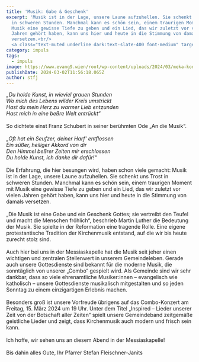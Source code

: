 ```yaml
---
title: 'Musik: Gabe & Geschenk'
excerpt: 'Musik ist in der Lage, unsere Laune aufzuhellen. Sie schenkt uns Trost
  in schweren Stunden. Manchmal kann es schön sein, einem traurigen Moment mit
  Musik eine gewisse Tiefe zu geben und ein Lied, das wir zuletzt vor vielen
  Jahren gehört haben, kann uns hier und heute in die Stimmung von damals
  versetzen.<br/>
  <a class="text-muted underline dark:text-slate-400 font-medium" target="_blank" target="_blank" href="https://www.evang9.wien/root/wp-content/uploads/2024/03/Gemeindezeitung202403.pdf">PDF</a>'
category: impuls
tags:
  - impuls
image: https://www.evang9.wien/root/wp-content/uploads/2024/03/meka-konzert24_inspired.jpg
publishDate: 2024-03-02T11:56:18.065Z
author: stfj
---
```


_„Du holde Kunst, in wieviel grauen Stunden<br/>
Wo mich des Lebens wilder Kreis umstrickt<br/>
Hast du mein Herz zu warmer Lieb entzunden<br/>
Hast mich in eine beßre Welt entrückt“_<br/><br/>
So dichtete einst Franz Schubert in seiner berühmten
Ode „An die Musik“.<br/><br/>
_„Oft hat ein Seufzer, deiner Harf' entflossen<br/>
Ein süßer, heiliger Akkord von dir<br/>
Den Himmel beßrer Zeiten mir erschlossen<br/>
Du holde Kunst, ich danke dir dafür!“_<br/><br/>
Die Erfahrung, die hier besungen wird, haben schon
viele gemacht: Musik ist in der Lage, unsere Laune
aufzuhellen. Sie schenkt uns Trost in schweren Stunden.
Manchmal kann es schön sein, einem traurigen Moment
mit Musik eine gewisse Tiefe zu geben und ein Lied, das
wir zuletzt vor vielen Jahren gehört haben, kann uns
hier und heute in die Stimmung von damals versetzen.<br/><br/>
„Die Musik ist eine Gabe und ein Geschenk Gottes; sie
vertreibt den Teufel und macht die Menschen fröhlich“,
beschrieb Martin Luther die Bedeutung der Musik. Sie
spielte in der Reformation eine tragende Rolle. Eine
eigene protestantische Tradition der Kirchenmusik
entstand, auf die wir bis heute zurecht stolz sind.<br/><br/>
Auch hier bei uns in der Messiaskapelle
hat die Musik seit jeher einen
wichtigen und zentralen Stellenwert
in unserem Gemeindeleben. Gerade
auch unsere Gottesdienste sind
bekannt für die moderne Musik, die
sonntäglich von unserer „Combo“
gespielt wird. Als Gemeinde sind wir
sehr dankbar, dass so viele ehrenamtliche
Musiker:innen – evangelisch wie katholisch –
unsere Gottesdienste musikalisch mitgestalten und so
jeden Sonntag zu einem einzigartigen Erlebnis machen.<br/><br/>
Besonders groß ist unsere Vorfreude übrigens auf das
Combo-Konzert am Freitag, 15. März 2024 um 19 Uhr.
Unter dem Titel „Inspired – Lieder unserer Zeit von der
Botschaft aller Zeiten“ spielt unsere Gemeindeband
zeitgemäße geistliche Lieder und zeigt, dass Kirchenmusik
auch modern und frisch sein kann.<br/><br/>
Ich hoffe, wir sehen uns an diesem Abend in der Messiaskapelle!<br/><br/>
Bis dahin alles Gute, Ihr Pfarrer Stefan Fleischner-Janits

